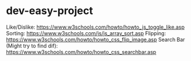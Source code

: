 # dev-easy-project

Like/Dislike: https://www.w3schools.com/howto/howto_js_toggle_like.asp
Sorting: https://www.w3schools.com/js/js_array_sort.asp
Flipping: https://www.w3schools.com/howto/howto_css_flip_image.asp
Search Bar (Might try to find dif): https://www.w3schools.com/howto/howto_css_searchbar.asp

